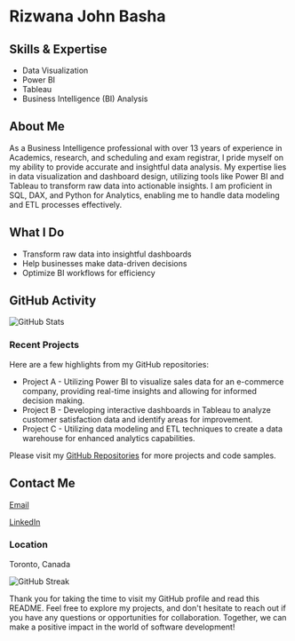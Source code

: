 
# Rizwana John Basha

<!--- [![GitHub Banner](https://github.com/rizwjb/rizwjb/raw/main/github-banner.png)](https://github.com/rizwjb) --->

## Skills & Expertise

- Data Visualization
- Power BI
- Tableau
- Business Intelligence (BI) Analysis

 <!---![Top Languages](https://github-readme-stats.vercel.app/api/top-langs/?username=rizwjb) --->

## About Me

As a Business Intelligence professional with over 13 years of experience in Academics, research, and scheduling and exam registrar, I pride myself on my ability to provide accurate and insightful data analysis. My expertise lies in data visualization and dashboard design, utilizing tools like Power BI and Tableau to transform raw data into actionable insights. I am proficient in SQL, DAX, and Python for Analytics, enabling me to handle data modeling and ETL processes effectively.

## What I Do

- Transform raw data into insightful dashboards
- Help businesses make data-driven decisions
- Optimize BI workflows for efficiency

## GitHub Activity

![GitHub Stats](https://github-readme-stats.vercel.app/api?username=rizwjb)

### Recent Projects

Here are a few highlights from my GitHub repositories:

- Project A - Utilizing Power BI to visualize sales data for an e-commerce company, providing real-time insights and allowing for informed decision making.
- Project B - Developing interactive dashboards in Tableau to analyze customer satisfaction data and identify areas for improvement.
- Project C - Utilizing data modeling and ETL techniques to create a data warehouse for enhanced analytics capabilities.

Please visit my [GitHub Repositories](https://github.com/rizwjb?tab=repositories) for more projects and code samples.

## Contact Me

[Email](mailto:rizwjb@example.com)

[LinkedIn](https://www.linkedin.com/in/rizwjb/)

### Location

Toronto, Canada

![GitHub Streak](https://streak-stats.demolab.com/?user=rizwjb)


Thank you for taking the time to visit my GitHub profile and read this README. Feel free to explore my projects, and don't hesitate to reach out if you have any questions or opportunities for collaboration. Together, we can make a positive impact in the world of software development!

<!---
rizwjb/rizwjb is a ✨ special ✨ repository because its `README.md` (this file) appears on your GitHub profile.
You can click the Preview link to take a look at your changes.
--->
